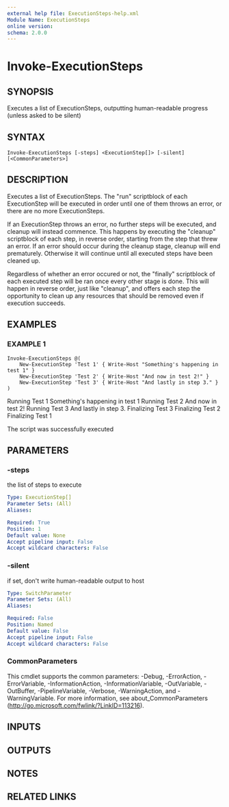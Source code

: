 ```yaml
---
external help file: ExecutionSteps-help.xml
Module Name: ExecutionSteps
online version:
schema: 2.0.0
---
```


# Invoke-ExecutionSteps

## SYNOPSIS
Executes a list of ExecutionSteps, outputting human-readable progress (unless asked to be silent)

## SYNTAX

```
Invoke-ExecutionSteps [-steps] <ExecutionStep[]> [-silent] [<CommonParameters>]
```

## DESCRIPTION
Executes a list of ExecutionSteps.
The "run" scriptblock of each ExecutionStep will be executed in order until one of them throws an error, or there are no more ExecutionSteps.

If an ExecutionStep throws an error, no further steps will be executed, and cleanup will instead commence.
This happens by executing the "cleanup" scriptblock of each step, in reverse order, starting from the step that threw an error.
If an error should occur during the cleanup stage, cleanup will end prematurely.
Otherwise it will continue until all executed steps have been cleaned up.

Regardless of whether an error occured or not, the "finally" scriptblock of each executed step will be ran once every other stage is done.
This will happen in reverse order, just like "cleanup", and offers each step the opportunity to clean up any resources that should be removed even if execution succeeds.

## EXAMPLES

### EXAMPLE 1
```
Invoke-ExecutionSteps @(
    New-ExecutionStep 'Test 1' { Write-Host "Something's happening in test 1" }
    New-ExecutionStep 'Test 2' { Write-Host "And now in test 2!" }
    New-ExecutionStep 'Test 3' { Write-Host "And lastly in step 3." }
)
```

Running Test 1
Something's happening in test 1
Running Test 2
And now in test 2!
Running Test 3
And lastly in step 3.
Finalizing Test 3
Finalizing Test 2
Finalizing Test 1


The script was successfully executed

## PARAMETERS

### -steps
the list of steps to execute

```yaml
Type: ExecutionStep[]
Parameter Sets: (All)
Aliases:

Required: True
Position: 1
Default value: None
Accept pipeline input: False
Accept wildcard characters: False
```

### -silent
if set, don't write human-readable output to host

```yaml
Type: SwitchParameter
Parameter Sets: (All)
Aliases:

Required: False
Position: Named
Default value: False
Accept pipeline input: False
Accept wildcard characters: False
```

### CommonParameters
This cmdlet supports the common parameters: -Debug, -ErrorAction, -ErrorVariable, -InformationAction, -InformationVariable, -OutVariable, -OutBuffer, -PipelineVariable, -Verbose, -WarningAction, and -WarningVariable.
For more information, see about_CommonParameters (http://go.microsoft.com/fwlink/?LinkID=113216).

## INPUTS

## OUTPUTS

## NOTES

## RELATED LINKS
